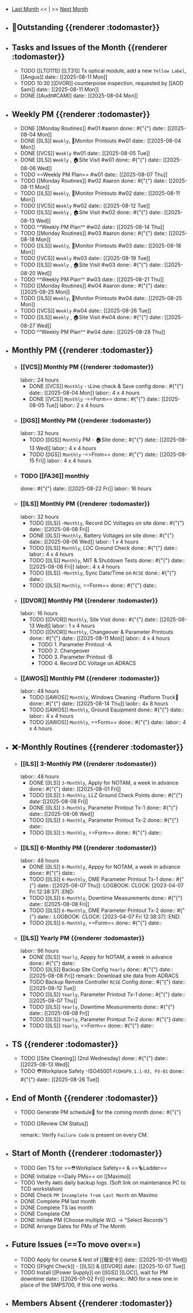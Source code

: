 - [Last Month]([[Monthly/2025-07]]) << | >> [Next Month]([[Monthly/2025-09]])
- ## 📌Outstanding {{renderer :todomaster}}
- ## Tasks and Issues of the Month {{renderer :todomaster}}
	- TODO [[LTO111]] [[LT31]] Tx optical module, add a new `Yellow Label`, [[Angus]]
	  date:: [[2025-08-11 Mon]]
	- TODO 10:30 [[DVOR]] counterpoise inspection, requested by [[AOD Sam]]
	  date:: [[2025-08-11 Mon]]
	- DONE [[Audit#CAM]]
	  date:: [[2025-08-04 Mon]]
- ## Weekly PM {{renderer :todomaster}}
	- DONE [[Monday Routines]] #w01 #aaron 
	  done:: #{"{"}
	  date:: [[2025-08-04 Mon]]
	- DONE [[ILS]] `Weekly`, 📄Monitor Printouts #w01
	  date:: [[2025-08-04 Mon]]
	- DONE [[VCS]] `Weekly` #w01
	  date:: [[2025-08-05 Tue]]
	- DONE [[ILS]] `Weekly` ,  🏠️Site Visit #w01
	  done:: #{"{"}
	  date:: [[2025-08-06 Wed]]
	- TODO  ==Weekly PM Plan== #w01 
	  date:: [[2025-08-07 Thu]]
	- TODO [[Monday Routines]] #w02 #aaron 
	  done:: #{"{"}
	  date:: [[2025-08-11 Mon]]
	- TODO  [[ILS]] `Weekly`, 📄Monitor Printouts  #w02
	  date:: [[2025-08-11 Mon]]
	- TODO  [[VCS]] `Weekly` #w02
	  date:: [[2025-08-12 Tue]]
	- TODO  [[ILS]] `Weekly` ,  🏠️Site Visit #w02
	  done:: #{"{"}
	  date:: [[2025-08-13 Wed]]
	- TODO  ^^Weekly PM Plan^^ #w02 
	  date:: [[2025-08-14 Thu]]
	- TODO [[Monday Routines]] #w03 #aaron 
	  done:: #{"{"}
	  date:: [[2025-08-18 Mon]]
	- TODO [[ILS]] `Weekly`, 📄Monitor Printouts #w03 
	  date:: [[2025-08-18 Mon]]
	- TODO [[VCS]] `Weekly` #w03
	  date:: [[2025-08-19 Tue]]
	- TODO [[ILS]] `Weekly` ,  🏠️Site Visit #w03
	  done:: #{"{"}
	  date:: [[2025-08-20 Wed]]
	- TODO ^^Weekly PM Plan^^ #w03 
	  date:: [[2025-08-21 Thu]]
	- TODO [[Monday Routines]] #w04 #aaron 
	  done:: #{"{"}
	  date:: [[2025-08-25 Mon]]
	- TODO [[ILS]] `Weekly`, 📄Monitor Printouts #w04
	  date:: [[2025-08-25 Mon]]
	- TODO [[VCS]] `Weekly` #w04
	  date:: [[2025-08-26 Tue]]
	- TODO [[ILS]] `Weekly` ,  🏠️Site Visit #w04
	  done:: #{"{"}
	  date:: [[2025-08-27 Wed]]
	- TODO ^^Weekly PM Plan^^ #w04 
	  date:: [[2025-08-28 Thu]]
- ## Monthly PM {{renderer :todomaster}}
	- ### [[VCS]] Monthly PM {{renderer :todomaster}}
	  labor:: 24 hours
		- DONE [[VCS]] `Monthly` - 📞Line check & Save config
		  done:: #{"{"}
		  date:: [[2025-08-04 Mon]]
		  labor::  4 x 4 hours
		- DONE [[VCS]] `Monthly` -==Form== 
		  done:: #{"{"}
		  date:: [[2025-08-05 Tue]]
		  labor::  2 x 4 hours
	- ### [[IGS]] Monthly PM {{renderer :todomaster}}
	  labor:: 32 hours
		- TODO [[IGS]] `Monthly` PM - 🏠️Site
		  done:: #{"{"}
		  date:: [[2025-08-13 Wed]]
		  labor:: 4 x 4 hours
		- TODO [[IGS]] `Monthly` -==From== 
		  done:: #{"{"}
		  date:: [[2025-08-15 Fri]]
		  labor::  4 x 4 hours
	- ### TODO [[FA36]] monthly 
	  done:: #{"{"}
	  date:: [[2025-08-22 Fri]]
	  labor:: 16 hours
	- ### [[ILS]] Monthly PM {{renderer :todomaster}}
	  labor:: 32 hours
		- TODO [[ILS]] -`Monthly`, Record DC Voltages on site 
		  done:: #{"{"}
		  date:: [[2025-08-08 Fri]]
		- DONE [[ILS]]-`Monthly`, Battery Voltages on site 
		  done:: #{"{"}
		  date:: [[2025-08-06 Wed]]
		  labor:: 1 x 4 hours
		- TODO [[ILS]] `Monthly`, LOC Ground Check 
		  done:: #{"{"}
		  date:: 
		  labor:: 4 x 4 hours
		- TODO [[ILS]] `Monthly`, MIT & Shutdown Tests 
		  done:: #{"{"}
		  date:: [[2025-08-08 Fri]]
		  labor:: 4 x 4 hours
		- TODO [[ILS]] -`Monthly`, Sync Date/Time on `RCSE` 
		  done:: #{"{"}
		  date::
		- TODO [[ILS]] `Monthly`, ==Form== 
		  done:: #{"{"}
		  date::
	- ### [[DVOR]] Monthly PM {{renderer :todomaster}}
	  labor:: 16 hours
		- TODO [[DVOR]] `Monthly`, Site Visit
		  done:: #{"{"}
		  date:: [[2025-08-13 Wed]]
		  labor:: 1 x 4 hours
		- TODO [[DVOR]] `Monthly`, Changeover & Parameter Printouts
		  done:: #{"{"}
		  date:: [[2025-08-11 Mon]]
		  labor:: 4 x 4 hours
			- TODO 1. Parameter Printout -A
			- TODO 2. Changeover
			- TODO 3. Parameter Printout -B
			- TODO 4. Record DC Voltage on ADRACS
	- ### [[AWOS]] Monthly PM {{renderer :todomaster}}
	  labor:: 48 hours
		- TODO [[AWOS]] `Monthly`, Windows Cleaning -Platform Truck🚛
		  done:: #{"{"}
		  date:: [[2025-08-14 Thu]]
		  laobr:: 4x 8 hours
		- TODO [[AWOS]] `Monthly`, Ground Equipment
		  done:: #{"{"}
		  date::
		  labor:: 4 x 4 hours
		- TODO [[AWOS]] `Monthly`, ==Form== 
		  done:: #{"{"}
		  date:: 
		  labor:: 4 x 4 hours
- ## ❌-Monthly Routines {{renderer :todomaster}}
	- ### [[ILS]] 3-Monthly PM {{renderer :todomaster}}
	  labor:: 48 hours
		- DONE [[ILS]]  `3-Monthly`, Apply for NOTAM, a week in advance 
		  done:: #{"{"}
		  date:: [[2025-08-01 Fri]]
		- TODO [[ILS]]  `3-Monthly`, LLZ Ground Check Points 
		  done:: #{"{"}
		  date::[[2025-08-08 Fri]]
		- DONE [[ILS]]  `3-Monthly`, Parameter Printout Tx-1
		  done:: #{"{"}
		  date:: [[2025-08-06 Wed]]
		- TODO [[ILS]]  `3-Monthly`, Parameter Printout Tx-2
		  done:: #{"{"}
		  date::
		- TODO [[ILS]] `3-Monthly`, ==Form== 
		  done:: #{"{"}
		  date::
	- ### [[ILS]] 6-Monthly PM {{renderer :todomaster}}
	  labor:: 48 hours
		- DONE [[ILS]] `6-Monthly`, Apppy for NOTAM, a week in advance 
		  done:: #{"{"}
		  date::
		- TODO [[ILS]] `6-Monthly`, DME Parameter Printout Tx-1
		  done:: #{"{"}
		  date:: [[2025-08-07 Thu]]
		  :LOGBOOK:
		  CLOCK: [2023-04-07 Fri 12:38:37]
		  :END:
		- TODO [[ILS]] `6-Monthly`, Downtime Measurements
		  done:: #{"{"}
		  date:: [[2025-08-08 Fri]]
		- TODO [[ILS]] `6-Monthly`, DME Parameter Printout Tx-2
		  done:: #{"{"}
		  date::
		  :LOGBOOK:
		  CLOCK: [2023-04-07 Fri 12:38:37]
		  :END:
		- TODO [[ILS]] `6-Monthly`, ==Form== 
		  done:: #{"{"}
		  date::
	- ### [[ILS]] Yearly PM {{renderer :todomaster}}
	  labor:: 96 hours
		- DONE [[ILS]] `Yearly`, Apppy for NOTAM, a week in advance 
		  done:: #{"{"}
		  date::
		- TODO [[ILS]] Backup Site Config  `Yearly`
		  done:: #{"{"}
		  date:: [[2025-08-08 Fri]]
		  remark:: Download site data from ADRACS
		- TODO Backup Remote Controller `RCSE` Config
		  done:: #{"{"}
		  date:: [[2025-08-12 Tue]]
		- TODO [[ILS]] `Yearly`, Parameter Printout Tx-1
		  done:: #{"{"}
		  date:: [[2025-08-07 Thu]]
		- TODO [[ILS]] `Yearly`, Downtime Measurements
		  done:: #{"{"}
		  date:: [[2025-08-08 Fri]]
		- TODO [[ILS]] `Yearly`, Parameter Printout Tx-2
		  done:: #{"{"}
		  date::
		- TODO [[ILS]] `Yearly`, ==Form==
		  done:: #{"{"}
		  date::
- ## TS {{renderer :todomaster}}
	- TODO [[Site Cleaning]] (2nd Wednesday) 
	  done:: #{"{"}
	  date:: [[2025-08-13 Wed]]
	- TODO ⛑️Workplace Safety -ISO45001 `FCOHSP9.1.1-03, FV-01`
	  done:: #{"{"}
	  date:: [[2025-08-26 Tue]]
- ## End of Month {{renderer :todomaster}}
	- TODO Generate PM schedule📅 for the coming month
	  done:: #{"{"}
	- TODO [[Review CM Status]]
	  
	  remark:: Verify `Failure Code` is present on every CM.
- ## Start of Month {{renderer :todomaster}}
	- TODO Gen TS for ==⛑️Workplace Safety== & ==🪜Ladder==
	- DONE Initialize ==Daily PMs== on [[Maximo]]
	- TODO Verify `AWOS` daily backup logs. (Soft link on maintenance PC to TCD workstation)
	- DONE Check `PM Incomplete from Last Month` on Maximo
	- DONE Complete PM last month
	- DONE Complete TS las month
	- DONE Complete CM
	- DONE Initiate PM (Choose multiple W.O. -> "Select Records")
	- DONE Arrange Dates for PMs of The Month
- ## Future Issues (==To move over==)
	- TODO Apply for course & test of [[職安卡]]
	  date:: [[2025-10-01 Wed]]
	- TODO [[Flight Check]] - [[ILS]] & [[DVOR]]
	  date:: [[2025-10-07 Tue]]
	- TODO Install [[Power Supply]] on [[IGS]] [[LOC]], wait for PM downtime
	  date:: [[2026-01-02 Fri]]
	  remark:: IMO for a new one in place of the SMPS700, if this one works.
- ## Members Absent {{renderer :todomaster}}
